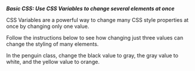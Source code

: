 ***Basic CSS: Use CSS Variables to change several elements at once***

CSS Variables are a powerful way to change many CSS style properties at once by changing only one value.

Follow the instructions below to see how changing just three values can change the styling of many elements.


In the penguin class, change the black value to gray, the gray value to white, and the yellow value to orange.
